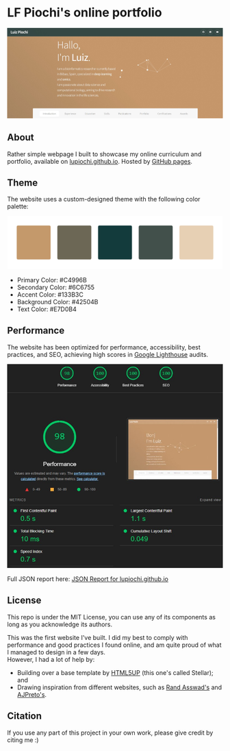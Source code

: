 # LF Piochi's online portfolio

<img src="assets/images/homepage_screenshot.jpg" alt="Website Screenshot" width="1000"/>

## About
Rather simple webpage I built to showcase my online curriculum and portfolio, available on [lupiochi.github.io](lupiochi.github.io). Hosted by [GitHub pages](https://pages.github.com/).

## Theme
The website uses a custom-designed theme with the following color palette:

![Color Palette](assets/images/palette.svg)

- Primary Color: #C4996B
- Secondary Color: #6C6755
- Accent Color: #133B3C
- Background Color: #42504B
- Text Color: #E7D0B4

##  Performance
The website has been optimized for performance, accessibility, best practices, and SEO, achieving high scores in [Google Lighthouse](https://developer.chrome.com/docs/lighthouse/) audits.

![Lighthouse Scores](assets/images/lighthouse.jpg)

Full JSON report here: [JSON Report for lupiochi.github.io](assets/docs/lighthouse.json)

## License
This repo is under the MIT License, you can use any of its components as long as you acknowledge its authors.

This was the first website I've built. I did my best to comply with performance and good practices I found online, and am quite proud of what I managed to design in a few days.  
However, I had a lot of help by: <br>
- Building over a base template by [HTML5UP](https://html5up.net/) (this one's called Stellar); and <br>
- Drawing inspiration from different websites, such as [Rand Asswad's](rand-asswad.xyz) and [AJPreto's](ajpreto.github.io).


## Citation
If you use any part of this project in your own work, please give credit by citing me :)
